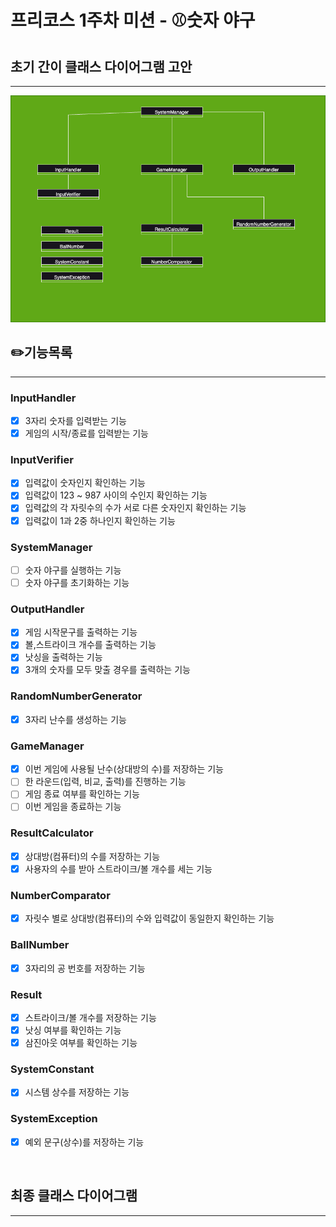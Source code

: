 # 프리코스 1주차 미션 - ⚾️숫자 야구

## 초기 간이 클래스 다이어그램 고안

---

![클래스다이어그램v1.png](images%2F%ED%81%B4%EB%9E%98%EC%8A%A4%EB%8B%A4%EC%9D%B4%EC%96%B4%EA%B7%B8%EB%9E%A8v1.png)

## ✏️기능목록

---

### InputHandler

-[x] 3자리 숫자를 입력받는 기능
-[x] 게임의 시작/종료를 입력받는 기능

### InputVerifier

-[x] 입력값이 숫자인지 확인하는 기능
-[x] 입력값이 123 ~ 987 사이의 수인지 확인하는 기능
-[x] 입력값의 각 자릿수의 수가 서로 다른 숫자인지 확인하는 기능
-[x] 입력값이 1과 2중 하나인지 확인하는 기능

### SystemManager

-[ ] 숫자 야구를 실행하는 기능
-[ ] 숫자 야구를 초기화하는 기능

### OutputHandler

-[x] 게임 시작문구를 출력하는 기능
-[x] 볼,스트라이크 개수를 출력하는 기능
-[x] 낫싱을 출력하는 기능
-[x] 3개의 숫자를 모두 맞출 경우를 출력하는 기능

### RandomNumberGenerator

-[x] 3자리 난수를 생성하는 기능

### GameManager

-[x] 이번 게임에 사용될 난수(상대방의 수)를 저장하는 기능
-[ ] 한 라운드(입력, 비교, 출력)를 진행하는 기능
-[ ] 게임 종료 여부를 확인하는 기능
-[ ] 이번 게임을 종료하는 기능

### ResultCalculator

-[x] 상대방(컴퓨터)의 수를 저장하는 기능
-[x] 사용자의 수를 받아 스트라이크/볼 개수를 세는 기능

### NumberComparator

-[x] 자릿수 별로 상대방(컴퓨터)의 수와 입력값이 동일한지 확인하는 기능

### BallNumber

-[x] 3자리의 공 번호를 저장하는 기능

### Result

-[x] 스트라이크/볼 개수를 저장하는 기능
-[x] 낫싱 여부를 확인하는 기능
-[x] 삼진아웃 여부를 확인하는 기능

### SystemConstant

-[x] 시스템 상수를 저장하는 기능

### SystemException

-[x] 예외 문구(상수)를 저장하는 기능

<br>

## 최종 클래스 다이어그램

---